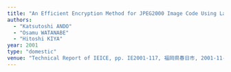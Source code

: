 ```yaml
---
title: "An Efficient Encryption Method for JPEG2000 Image Code Using Layer Function"
authors:
  - "Katsutoshi ANDO"
  - "Osamu WATANABE"
  - "Hitoshi KIYA"
year: 2001
type: "domestic"
venue: "Technical Report of IEICE, pp. IE2001-117, 福岡県春日市, 2001-11-01."
---
```

